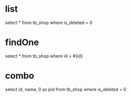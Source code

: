 list
===
select * from tb_shop where is_deleted = 0

findOne
===
select * from tb_shop where id = #{id}

combo
===
select id, name, 0 as pid from tb_shop where is_deleted = 0